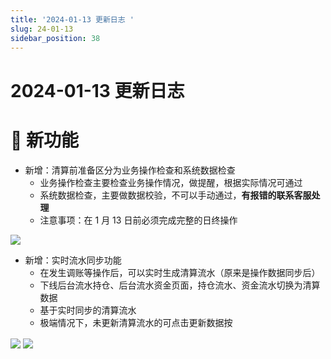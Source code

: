 ```yaml
---
title: '2024-01-13 更新日志 '
slug: 24-01-13
sidebar_position: 38
---
```



# 2024-01-13 更新日志 

# 🎉 新功能

- 新增：清算前准备区分为业务操作检查和系统数据检查
    - 业务操作检查主要检查业务操作情况，做提醒，根据实际情况可通过
    - 系统数据检查，主要做数据校验，不可以手动通过，<b>有报错的联系客服处理</b>
    - 注意事项：在 1 月 13 日前必须完成完整的日终操作

<img src="/assets/LbfXbT2aZoqCRzx309yc1JjBnHb.png" src-width="3496" src-height="1734" align="center"/>

- 新增：实时流水同步功能
    - 在发生调账等操作后，可以实时生成清算流水（原来是操作数据同步后）
    - 下线后台流水持仓、后台流水资金页面，持仓流水、资金流水切换为清算数据
    - 基于实时同步的清算流水
    - 极端情况下，未更新清算流水的可点击更新数据按

<img src="/assets/ZLQib4SZ2o93unxIW5icr7cKnhf.png" src-width="3496" src-height="1734" align="center"/>

<img src="/assets/A6xibe10xoIjQux7WQxcRjINnUg.png" src-width="3496" src-height="1734" align="center"/>

